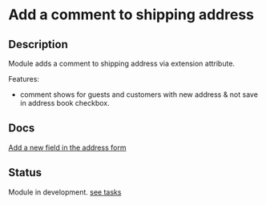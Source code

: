 # Add a comment to shipping address

## Description

Module adds a comment to shipping address via extension attribute.

Features:  
- comment shows for guests and customers with new address & not save in address book checkbox.

## Docs

[Add a new field in the address form](https://developer.adobe.com/commerce/php/tutorials/frontend/custom-checkout/add-address-field/)

## Status

Module in development. [see tasks](./tasks.md)